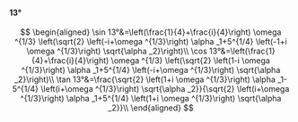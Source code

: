 #### 13°

$$
\begin{aligned}
\sin 13°&=\left(\frac{1}{4}+\frac{i}{4}\right) \omega ^{1/3} \left(\sqrt{2} \left(-i+\omega ^{1/3}\right) \alpha _1+5^{1/4} \left(-1+i \omega ^{1/3}\right)
\sqrt{\alpha _2}\right)\\
\cos 13°&=\left(\frac{1}{4}+\frac{i}{4}\right) \omega ^{1/3} \left(\sqrt{2} \left(1-i \omega ^{1/3}\right) \alpha _1+5^{1/4} \left(-i+\omega ^{1/3}\right)
\sqrt{\alpha _2}\right)\\
\tan 13°&=\frac{\sqrt{2} \left(1+i \omega ^{1/3}\right) \alpha _1-5^{1/4} \left(i+\omega ^{1/3}\right) \sqrt{\alpha _2}}{\sqrt{2} \left(i+\omega ^{1/3}\right)
\alpha _1+5^{1/4} \left(1+i \omega ^{1/3}\right) \sqrt{\alpha _2}}\\
\end{aligned}
$$

